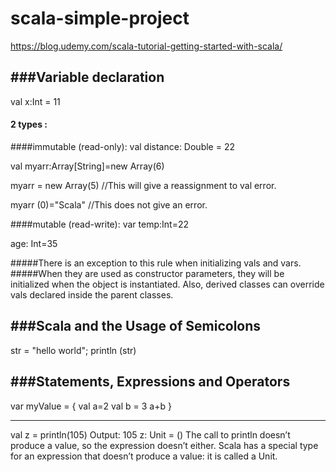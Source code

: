 # scala-simple-project

https://blog.udemy.com/scala-tutorial-getting-started-with-scala/

###Variable declaration
-------------------------

 val x:Int = 11

#### 2 types :
####immutable (read-only):
val distance: Double = 22

val myarr:Array[String]=new Array(6)

myarr = new Array(5) //This will give a reassignment to val error.

myarr (0)="Scala" //This does not give an error.

####mutable (read-write):
var temp:Int=22

age: Int=35
 
#####There is an exception to this rule when initializing vals and vars.
#####When they are used as constructor parameters, they will be initialized when the object is instantiated. Also, derived classes can override vals declared inside the parent classes.

###Scala and the Usage of Semicolons
-------------------------

str = "hello world"; println (str)


###Statements, Expressions and Operators
-------------------------

var myValue = {
  val a=2
  val b = 3
  a+b
}

-------

val z = println(105)
Output:
105
z: Unit = ()
The call to println doesn’t produce a value, so the expression doesn’t either. Scala has a special type for an expression that doesn’t produce a value: it is called a Unit.
